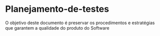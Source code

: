 # Planejamento-de-testes
O objetivo deste documento é preservar os procedimentos e estratégias que garantem a qualidade do produto do Software
